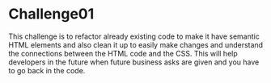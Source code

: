 # Challenge01

This challenge is to refactor already existing code to make it have semantic HTML elements and also clean it up to easily make changes and understand the connections between
the HTML code and the CSS. This will help developers in the future when future business asks are given and you have to go back in the code.
